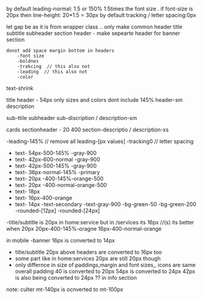 
by default leading-normal: 1.5 or 150%   1.5times the font size . if font-size is 20px then line-height: 20*1.5 = 30px
by default tracking / letter spacing:0px 


let gap be as it is from wrapper class .. only make common  header title subtitle subheader section header 
    - make sepearte header for banner section 

    donot add space margin bottom in headers
        -font size
        -boldnes
        -trakcing  // this also not
        -leading  // this also not
        -color




text-shrink

title
header - 54px   only sizes and colors      dont include 145%
header-sm 
description


sub-ttile
subheader
sub-discription / description-sm



cards 
sectionheader  - 20 400
section-descriptio  / description-xs


-leading-145%  // remove all leading-[px values]
-tracking0 // letter spacing
- text- 54px-500-145% -gray-900
- text- 42px-600-normal -gray-900
- text- 42px-500-145% -gray-900
- text- 36px-normal-145% -primary
- text- 20px -400-145%-orange-500
- text- 20px -400-normal-orange-500
- text- 18px
- text- 16px-400-orange
- text- 14px
-text-secondary
-text-gray-900
-bg-green-50
-bg-green-200
-rounded-[12px]
-rounded-[24px]



-title/subtitle is 20px in home:service but in /services its 16px   //(s) its better when 20px
20px-400-145%-oragne
16px-400-normal-orange



in mobile 
-banner 16px is converted to 14px 

- title/subtitle 20px  above headers are converted to 16px too
- some part like in home:services 20px are still 20px though
- only differnce in size of paddings,margin and font sizes,, icons are same overall
padding 40 is converted to 20px
54px is converted to 24px 
42px is  also being converted to 24px ?? in info section 


note: culter mt-140px is ocnverted to mt-100px